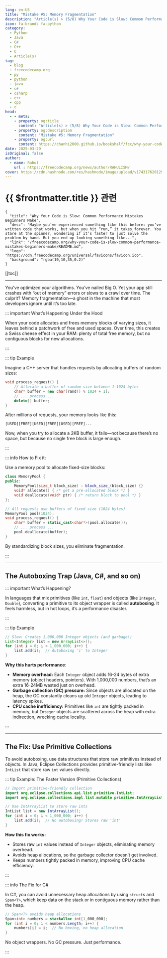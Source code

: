 ```yaml
---
lang: en-US
title: "Mistake #5: Memory Fragmentation"
description: "Article(s) > (5/8) Why Your Code is Slow: Common Performance Mistakes Beginners Make"
icon: fa-brands fa-python
category:
  - Python
  - Java
  - C#
  - C++
  - C
  - Article(s)
tag:
  - blog
  - freecodecamp.org
  - py
  - python
  - java
  - c#
  - csharp
  - c++
  - cpp
  - c
head:
  - - meta:
    - property: og:title
      content: "Article(s) > (5/8) Why Your Code is Slow: Common Performance Mistakes Beginners Make"
    - property: og:description
      content: "Mistake #5: Memory Fragmentation"
    - property: og:url
      content: https://chanhi2000.github.io/bookshelf/fcc/why-your-code-is-slow-common-performance-mistakes-beginners-make/mistake-5-memory-fragmentation.html
date: 2025-03-29
isOriginal: false
author:
  - name: Rahul
    url : https://freecodecamp.org/news/author/RAHULISM/
cover: https://cdn.hashnode.com/res/hashnode/image/upload/v1743176201295/448f0407-8a15-4b59-a91f-8a197bc07578.png
---
```


# {{ $frontmatter.title }} 관련

```component VPCard
{
  "title": "Why Your Code is Slow: Common Performance Mistakes Beginners Make",
  "desc": "Maybe you’ve experienced something like this before: you’ve written code that works, but when you hit “run,” it takes forever. You stare at the spinner, wondering if it’s faster to just solve the problem by hand. But you end up looking something like...",
  "link": "/freecodecamp.org/why-your-code-is-slow-common-performance-mistakes-beginners-make/README.md",
  "logo": "https://cdn.freecodecamp.org/universal/favicons/favicon.ico",
  "background": "rgba(10,10,35,0.2)"
}
```

[[toc]]

---

<SiteInfo
  name="Why Your Code is Slow: Common Performance Mistakes Beginners Make"
  desc="Maybe you’ve experienced something like this before: you’ve written code that works, but when you hit “run,” it takes forever. You stare at the spinner, wondering if it’s faster to just solve the problem by hand. But you end up looking something like..."
  url="https://freecodecamp.org/news/why-your-code-is-slow-common-performance-mistakes-beginners-make#heading-mistake-5-memory-fragmentation"
  logo="https://cdn.freecodecamp.org/universal/favicons/favicon.ico"
  preview="https://cdn.hashnode.com/res/hashnode/image/upload/v1743176201295/448f0407-8a15-4b59-a91f-8a197bc07578.png"/>

You’ve optimized your algorithms. You’ve nailed Big O. Yet your app still crashes with “out of memory” errors or slows to a crawl over time. The culprit? Memory fragmentation—a ghost in the machine that most developers ignore until it’s too late.

::: important What’s Happening Under the Hood

When your code allocates and frees memory blocks of varying sizes, it leaves behind a patchwork of free and used spaces. Over time, this creates a Swiss cheese effect in your RAM: plenty of total free memory, but no contiguous blocks for new allocations.

:::

::: tip Example

Imagine a C++ server that handles requests by allocating buffers of random sizes:

```cpp
void process_request() {  
    // Allocate a buffer of random size between 1-1024 bytes  
    char* buffer = new char[rand() % 1024 + 1];  
    // ... process ...  
    delete[] buffer;  
}
```

After millions of requests, your memory looks like this:

`[USED][FREE][USED][FREE][USED][FREE]...`

Now, when you try to allocate a 2KB buffer, it fails—not because there’s no space, but because no single free block is large enough.

:::

::: info How to Fix it:

Use a memory pool to allocate fixed-size blocks:

```cpp
class MemoryPool {  
public:  
    MemoryPool(size_t block_size) : block_size_(block_size) {}  
    void* allocate() { /* get a pre-allocated block */ }  
    void deallocate(void* ptr) { /* return block to pool */ }  
};  

// All requests use buffers of fixed size (1024 bytes)  
MemoryPool pool(1024);  
void process_request() {  
    char* buffer = static_cast<char*>(pool.allocate());  
    // ... process ...  
    pool.deallocate(buffer);  
}
```

By standardizing block sizes, you eliminate fragmentation.

:::

---

## The Autoboxing Trap (Java, C#, and so on)

::: important What’s Happening?

In languages that mix primitives (like `int`, `float`) and objects (like `Integer`, `Double`), converting a primitive to its object wrapper is called **autoboxing**. It feels harmless, but in hot loops, it’s a performance disaster.

:::

::: tip Example

```java
// Slow: Creates 1,000,000 Integer objects (and garbage!)
List<Integer> list = new ArrayList<>();
for (int i = 0; i < 1_000_000; i++) {  
    list.add(i);  // Autoboxing 'i' to Integer  
}
```

**Why this hurts performance**:

- **Memory overhead:** Each `Integer` object adds 16-24 bytes of extra memory (object headers, pointers). With 1,000,000 numbers, that’s an extra 16-24MB wasted just on overhead.
- **Garbage collection (GC) pressure:** Since objects are allocated on the heap, the GC constantly cleans up old `Integer` objects, leading to latency spikes.
- **CPU cache inefficiency:** Primitives like `int` are tightly packed in memory, but `Integer` objects are scattered across the heap with extra indirection, wrecking cache locality.

:::

---

## The Fix: Use Primitive Collections

To avoid autoboxing, use data structures that store raw primitives instead of objects. In Java, Eclipse Collections provides primitive-friendly lists like `IntList` that store raw `int` values directly.

::: tip Example: The Faster Version (Primitive Collections)

```java
// Import primitive-friendly collection
import org.eclipse.collections.api.list.primitive.IntList;
import org.eclipse.collections.impl.list.mutable.primitive.IntArrayList;  

// Use IntArrayList to store raw ints
IntList list = new IntArrayList();  
for (int i = 0; i < 1_000_000; i++) {  
    list.add(i);  // No autoboxing! Stores raw 'int'  
}
```

**How this fix works:**

- Stores raw `int` values instead of `Integer` objects, eliminating memory overhead.
- Avoids heap allocations, so the garbage collector doesn’t get involved.
- Keeps numbers tightly packed in memory, improving CPU cache efficiency.

:::

::: info The Fix for <VPIcon icon="iconfont icon-csharp"/>C#

In C#, you can avoid unnecessary heap allocations by using `struct`s and `Span<T>`, which keep data on the stack or in contiguous memory rather than the heap.

```c#
// Span<T> avoids heap allocations  
Span<int> numbers = stackalloc int[1_000_000];  
for (int i = 0; i < numbers.Length; i++) {  
    numbers[i] = i;  // No boxing, no heap allocation  
}
```

No object wrappers. No GC pressure. Just performance.

:::
